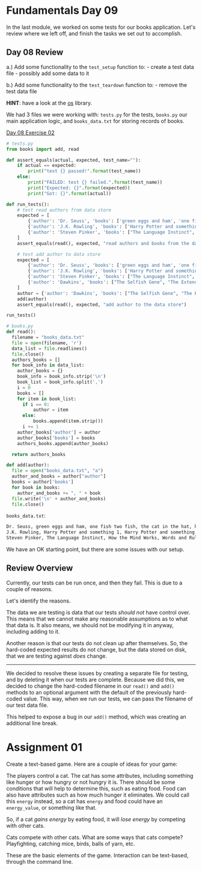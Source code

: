 # Fundamentals Day 09

In the last module, we worked on some tests for our books application. Let's review where we left off, and finish the tasks we set out to accomplish.

## Day 08 Review

a.) Add some functionality to the `test_setup` function to:
    - create a test data file
    - possibly add some data to it

b.) Add some functionality to the `test_teardown` function to:
    - remove the test data file

**HINT**: have a look at the [os](https://docs.python.org/3.8/library/os.html) library.

We had 3 files we were working with: `tests.py` for the tests, `books.py` our main application logic, and `books_data.txt` for storing records of books.  
  
[Day 08 Exercise 02](https://repl.it/@DrewOgryzek/Day08Exercise02)  
  
```python
# tests.py
from books import add, read

def assert_equals(actual, expected, test_name=""):
    if actual == expected:
        print("test {} passed!".format(test_name))
    else:
        print("FAILED: test {} failed.".format(test_name))
        print("Expected: {}".format(expected))
        print("Got: {}".format(actual))

def run_tests():
    # test read authors from data store
    expected = [
        {'author': 'Dr. Seuss', 'books': ['green eggs and ham', 'one fish two fish', 'the cat in the hat', 'horton hears and who']}, 
        {'author': 'J.K. Rowling', 'books': ['Harry Potter and something 1', 'Harry Potter and something 2']}, 
        {'author': 'Steven Pinker', 'books': ["The Language Instinct", "How the Mind Works", "Words and Rules"]}
    ]
    assert_equals(read(), expected, "read authors and books from the data store")

    # test add author to data store
    expected = [
        {'author': 'Dr. Seuss', 'books': ['green eggs and ham', 'one fish two fish', 'the cat in the hat', 'horton hears and who']}, 
        {'author': 'J.K. Rowling', 'books': ['Harry Potter and something 1', 'Harry Potter and something 2']}, 
        {'author': 'Steven Pinker', 'books': ["The Language Instinct", "How the Mind Works", "Words and Rules"]},
        {'author': 'Dawkins', 'books': ["The Selfish Gene", "The Extended Phenotype", "The Blind Watchmaker"]}
    ]
    author = {'author': 'Dawkins', 'books': ["The Selfish Gene", "The Extended Phenotype", "The Blind Watchmaker"]}
    add(author)
    assert_equals(read(), expected, "add author to the data store")

run_tests()

```

```python
# books.py
def read():
  filename = "books_data.txt"
  file = open(filename, 'r')
  data_list = file.readlines()
  file.close()
  authors_books = []
  for book_info in data_list:
    author_books = {}
    book_info = book_info.strip('\n')
    book_list = book_info.split(',')
    i = 0
    books = []
    for item in book_list:
      if i == 0:
          author = item
      else:
          books.append(item.strip())
      i += 1
    author_books['author'] = author
    author_books['books'] = books
    authors_books.append(author_books)

  return authors_books

def add(author):
  file = open("books_data.txt", "a")
  author_and_books = author["author"]
  books = author['books']
  for book in books:
    author_and_books += ", " + book
  file.write('\n' + author_and_books)
  file.close()

```

`books_data.txt`:
```txt
Dr. Seuss, green eggs and ham, one fish two fish, the cat in the hat, horton hears and who
J.K. Rowling, Harry Potter and something 1, Harry Potter and something 2
Steven Pinker, The Language Instinct, How the Mind Works, Words and Rules
```

We have an OK starting point, but there are some issues with our setup.

## Review Overview

Currently, our tests can be run once, and then they fail. This is due to a couple of reasons.

Let's identify the reasons.

The data we are testing is data that our tests _should not_ have control over. This means that we cannot make any reasonable assumptions as to what that data is. It also means, we should not be modifying it in anyway, including adding to it.

Another reason is that our tests do not clean up after themselves. So, the hard-coded expected results do not change, but the data stored on disk, that we are testing against _does_ change.

---

We decided to resolve these issues by creating a separate file for testing, and by deleting it when our tests are complete. Because we did this, we decided to change the hard-coded filename in our `read()` and `add()` methods to an optional argument with the default of the previously hard-coded value. This way, when we run our tests, we can pass the filename of our test data file.

This helped to expose a bug in our `add()` method, which was creating an additional line break.


# Assignment 01

Create a text-based game. Here are a couple of ideas for your game:

The players control a cat. The cat has some attributes, including something like hunger or how hungry or not hungry it is. There should be some conditions that will help to determine this, such as eating food. Food can also have attributes such as how much hunger it eliminates. We could call this `energy` instead, so a cat has `energy` and food could have an `energy_value`, or something like that.

So, if a cat _gains energy_ by eating food, it will _lose energy_ by competing with other cats.

Cats compete with other cats. What are some ways that cats compete? Playfighting, catching mice, birds, balls of yarn, etc.

These are the basic elements of the game. Interaction can be text-based, through the command line.


